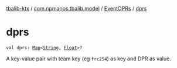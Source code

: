 [tbalib-ktx](../../index.md) / [com.npmanos.tbalib.model](../index.md) / [EventOPRs](index.md) / [dprs](./dprs.md)

# dprs

`val dprs: `[`Map`](https://kotlinlang.org/api/latest/jvm/stdlib/kotlin.collections/-map/index.html)`<`[`String`](https://kotlinlang.org/api/latest/jvm/stdlib/kotlin/-string/index.html)`, `[`Float`](https://kotlinlang.org/api/latest/jvm/stdlib/kotlin/-float/index.html)`>?`

A key-value pair with team key (eg `frc254`) as key and DPR as value.


